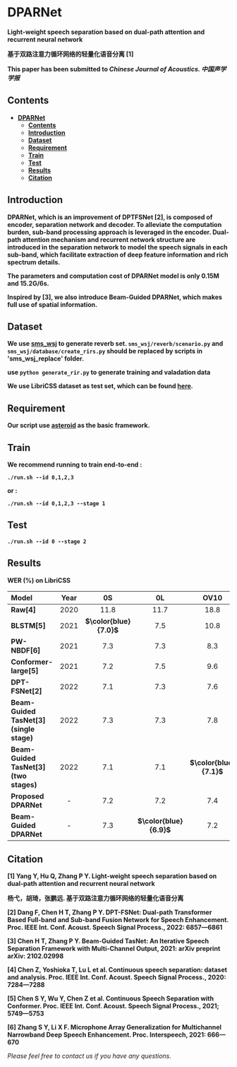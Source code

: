 # DPARNet
**Light-weight speech separation based on dual-path attention and recurrent neural network**

**基于双路注意力循环网络的轻量化语音分离 [1]**

**This paper has been submitted to *Chinese Journal of Acoustics. 中国声学学报*** 

## Contents 
* **[DPARNet](#dparnet)**
  * **[Contents](#contents)**
  * **[Introduction](#introduction)**
  * **[Dataset](#dataset)**
  * **[Requirement](#requirement)**
  * **[Train](#train)**
  * **[Test](#test)**
  * **[Results](#results)**
  * **[Citation](#citation)**

## Introduction
**DPARNet, which is an improvement of DPTFSNet [2], is composed of encoder, separation network and decoder. To alleviate the computation burden, sub-band processing approach is leveraged in the encoder. Dual-path attention mechanism and recurrent network structure are introduced in the separation network to model the speech signals in each sub-band, which facilitate extraction of deep feature information and rich spectrum details.**

**The parameters and computation cost of DPARNet model is only 0.15M and 15.2G/6s.**

**Inspired by [3], we also introduce Beam-Guided DPARNet, which makes full use of spatial information.**

## Dataset
**We use [sms_wsj][sms_wsj] to generate reverb set. ```sms_wsj/reverb/scenario.py``` and ```sms_wsj/database/create_rirs.py``` should be replaced by scripts in 'sms_wsj_replace' folder.**

**use ```python generate_rir.py``` to generate training and valadation data**

**We use LibriCSS dataset as test set, which can be found [here][libricss].**

## Requirement
**Our script use [asteroid][asteroid] as the basic framework.**

## Train
**We recommend running to train end-to-end :**

**```./run.sh --id 0,1,2,3```**

**or :**

**```./run.sh --id 0,1,2,3 --stage 1```**

## Test
**```./run.sh --id 0 --stage 2```** 

## Results
**WER (%) on LibriCSS**

|**Model**|**Year**|**0S**|**0L**|**OV10**|**OV20**|**OV30**|**OV40**|
| :-----| :----: | :----: | :----: | :----: | :----: | :----: | :----: |
|**Raw[4]**|2020|11.8|11.7|18.8|27.2|35.6|43.3|
|**BLSTM[5]**|2021|**$\color{blue}{7.0}$**|7.5|10.8|13.4|16.5|18.8|12.3|
|**PW-NBDF[6]**| 2021 |7.3 |7.3| 8.3 |10.6 |13.4 |15.8|
|**Conformer-large[5]**|2021|7.2|7.5|9.6|11.3|13.7|15.1|
|**DPT-FSNet[2]**| 2022 |7.1| 7.3 |7.6| 8.9| 10.8| 11.3|
|**Beam-Guided TasNet[3] (single stage)**| 2022| 7.3 |7.3 |7.8 |8.9 |10.6| 11.1 |
|**Beam-Guided TasNet[3] (two stages)**|2022| 7.1 |7.1 |**$\color{blue}{7.1}$** |8.0| 9.2| 9.7 |
|**Proposed DPARNet** |- |7.2| 7.2| 7.4 |8.6 |10.3| 10.9|
|**Beam-Guided DPARNet**| -| 7.3 |**$\color{blue}{6.9}$** |7.2| **$\color{blue}{7.7}$** |**$\color{blue}{9.0}$**|**$\color{blue}{9.4}$**|


## Citation
**[1] Yang Y, Hu Q, Zhang P Y. Light-weight speech separation based on dual-path attention and recurrent neural network** 

**杨弋，胡琦，张鹏远. 基于双路注意力循环网络的轻量化语音分离**

**[2] Dang F, Chen H T, Zhang P Y. DPT-FSNet: Dual-path Transformer Based Full-band and Sub-band Fusion Network for Speech Enhancement. Proc. IEEE
Int. Conf. Acoust. Speech Signal Process., 2022: 6857—6861**

**[3] Chen H T, Zhang P Y. Beam-Guided TasNet: An Iterative Speech Separation Framework with Multi-Channel Output, 2021: arXiv preprint arXiv:
2102.02998**

**[4] Chen Z, Yoshioka T, Lu L et al. Continuous speech separation: dataset and analysis. Proc. IEEE Int. Conf. Acoust. Speech Signal Process., 2020:
7284—7288**

**[5] Chen S Y, Wu Y, Chen Z et al. Continuous Speech Separation with Conformer. Proc. IEEE Int. Conf. Acoust. Speech Signal Process., 2021; 5749—5753**

**[6] Zhang S Y, Li X F. Microphone Array Generalization for Multichannel Narrowband Deep Speech Enhancement. Proc. Interspeech, 2021: 666—670**

*Please feel free to contact us if you have any questions.*

[libricss]: https://github.com/chenzhuo1011/libri_css
[asteroid]: https://github.com/asteroid-team/asteroid
[sms_wsj]: https://github.com/fgnt/sms_wsj


